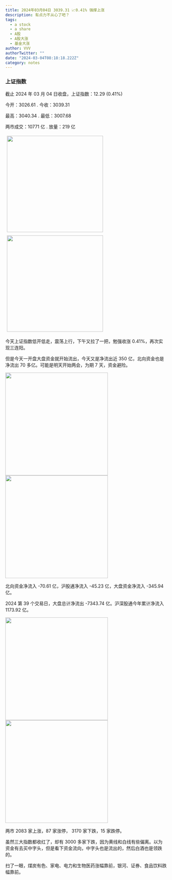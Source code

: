 ```yaml
---
title: 2024年03月04日 3039.31 📈0.41% 强撑上涨
description: 有点力不从心了吧？
tags:
  - a stock
  - a share
  - A股
  - A股大涨
  - 基金大涨
author: VVV
authorTwitter: ""
date: "2024-03-04T08:18:18.222Z"
category: notes
---
```


### 上证指数

截止 2024 年 03 月 04 日收盘，上证指数：<span class="font-semibold text-r-6">12.29 (0.41%)</span>

今开：<span class="font-semibold text-g-5">3026.61 </span> . 今收：<span class="font-semibold text-r-6">3039.31 </span>

最高：<span class="font-semibold text-r-5">3040.34 </span> . 最低：<span class="font-semibold text-g-5">3007.68 </span>

两市成交：<span class="font-semibold">10771 亿</span> . 放量：<span class="font-semibold text-r-5">219 亿</span>

<img src="/images/uploads/2024-03/20240304-zs-sh.png" style="width: 300px;display:inline-block;margin: 5px">
<img src="/images/uploads/2024-03/20240304-zs-sh-rk.png" style="width: 300px;display:inline-block;margin: 5px">

今天上证指数低开低走，震荡上行，下午又拉了一把，勉强收涨 0.41%，再次实现三连阳。

但是今天一开盘大盘资金就开始流出，今天又是净流出近 350 亿，北向资金也是净流出 70 多亿。可能是明天开始两会，为期 7 天，资金避险。

<img src="/images/uploads/2024-03/20240304-zs-global.png" width="320">
<img src="/images/uploads/2024-03/20240304-zs-bs.png" width="320">

北向资金净流入 <span class="font-semibold text-g-5">-70.61 亿</span>，沪股通净流入 <span class="font-semibold text-g-5">-45.23 亿</span>，大盘资金净流入 <span class="font-semibold text-g-6">-345.94 亿</span>。

2024 第 39 个交易日，大盘总计净流出 <span class="font-semibold text-g-8">-7343.74 亿</span>。沪深股通今年累计净流入 <span class="font-semibold text-r-6">1173.92 </span> 亿。

<img src="/images/uploads/2024-03/20240304-zs-as.png" width="320">
<img src="/images/uploads/2024-03/20240304-zs-zdtj.png" width="320">

两市 <span class="text-r-6">2083</span> 家上涨，87 家涨停， <span class="font-semibold text-g-6">3170</span> 家下跌，15 家跌停。

虽然三大指数都收红了，却有 3000 多家下跌，因为黄线和白线有些偏离。以为资金有去买中字头，但是看下资金流向，中字头也是流出的，然后白酒也是领跌的。

扫了一眼，煤炭有色、家电、电力和生物医药涨幅靠前，银河、证券、食品饮料跌幅靠前。
